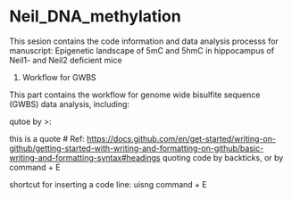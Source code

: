 # Neil_DNA_methylation

This sesion contains the code information and data analysis processs for manuscript: Epigenetic landscape of 5mC and 5hmC in hippocampus of Neil1- and Neil2 deficient mice

1. Workflow for GWBS

This part contains the workflow for genome wide bisulfite sequence (GWBS) data analysis, including:

qutoe by >:

this is a quote # Ref: https://docs.github.com/en/get-started/writing-on-github/getting-started-with-writing-and-formatting-on-github/basic-writing-and-formatting-syntax#headings
quoting code by backticks, or by command + E

shortcut for inserting a code line: uisng command + E

